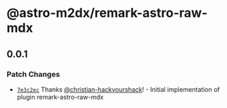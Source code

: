 # @astro-m2dx/remark-astro-raw-mdx

## 0.0.1

### Patch Changes

-   [`7e3c2ec`](https://github.com/astro-m2dx/astro-m2dx/commit/7e3c2ecb74134132dac3e6f7d8a7818fd3de524b) Thanks [@christian-hackyourshack](https://github.com/christian-hackyourshack)! - Initial implementation of plugin remark-astro-raw-mdx
